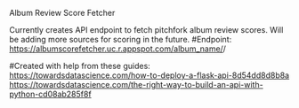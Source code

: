 Album Review Score Fetcher

Currently creates API endpoint to fetch pitchfork album review scores. Will be adding more sources for scoring in the future.
#Endpoint: https://albumscorefetcher.uc.r.appspot.com/album_name/<album name>/<artist name>
  
  
#Created with help from these guides:
  https://towardsdatascience.com/how-to-deploy-a-flask-api-8d54dd8d8b8a
  https://towardsdatascience.com/the-right-way-to-build-an-api-with-python-cd08ab285f8f
  
